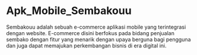 # Apk_Mobile_Sembakouu
Sembakouu adalah sebuah e-commerce aplikasi mobile yang terintegrasi dengan website. E-commerce disini berfokus pada bidang penjualan sembako dengan fitur yang menarik dengan upaya berguna bagi pengguna dan juga dapat memajukan perkembangan bisnis di era digital ini.
